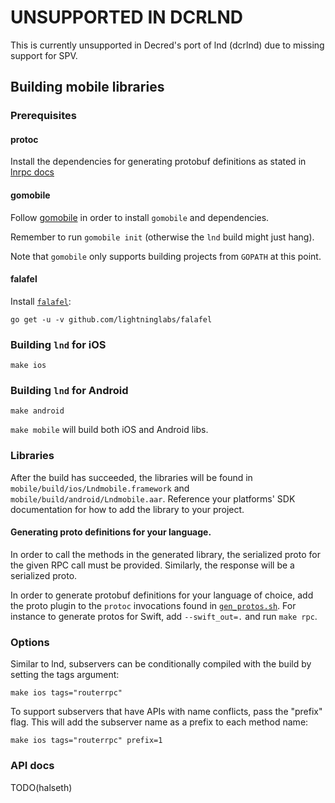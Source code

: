 # UNSUPPORTED IN DCRLND

This is currently unsupported in Decred's port of lnd (dcrlnd) due to missing
support for SPV.

## Building mobile libraries

### Prerequisites
#### protoc
Install the dependencies for generating protobuf definitions as stated in [lnrpc docs](
../lnrpc/README.md#generate-protobuf-definitions)

#### gomobile
Follow [gomobile](https://github.com/golang/go/wiki/Mobile) in order to install `gomobile` and dependencies.

Remember to run `gomobile init` (otherwise the `lnd` build might just hang).

Note that `gomobile` only supports building projects from `GOPATH` at this point.

#### falafel
Install [`falafel`](https://github.com/lightninglabs/falafel):
```
go get -u -v github.com/lightninglabs/falafel
```

### Building `lnd` for iOS
```
make ios
```

### Building `lnd` for Android
```
make android
```

`make mobile` will build both iOS and Android libs.

### Libraries
After the build has succeeded, the libraries will be found in `mobile/build/ios/Lndmobile.framework` and `mobile/build/android/Lndmobile.aar`. Reference your platforms' SDK documentation for how to add the library to your project.

#### Generating proto definitions for your language.
In order to call the methods in the generated library, the serialized proto for the given RPC call must be provided. Similarly, the response will be a serialized proto.

In order to generate protobuf definitions for your language of choice, add the proto plugin to the `protoc` invocations found in [`gen_protos.sh`](../lnrpc/gen_protos.sh). For instance to generate protos for Swift, add `--swift_out=.` and run `make rpc`.

### Options
Similar to lnd, subservers can be conditionally compiled with the build by setting the tags argument:

```
make ios tags="routerrpc"
```

To support subservers that have APIs with name conflicts, pass the "prefix" flag. This will add the subserver name as a prefix to each method name:

```
make ios tags="routerrpc" prefix=1
```

### API docs
TODO(halseth)
